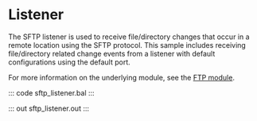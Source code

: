 # Listener

The SFTP listener is used to receive file/directory changes that occur in a
remote location using the SFTP protocol. This sample includes receiving
file/directory related change events from a listener with default
configurations using the default port.

For more information on the underlying module, 
see the [FTP module](https://lib.ballerina.io/ballerina/ftp/latest/).

::: code sftp_listener.bal :::

::: out sftp_listener.out :::